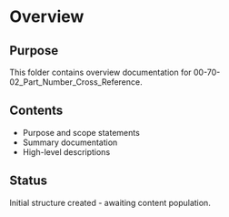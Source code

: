 # Overview

## Purpose
This folder contains overview documentation for 00-70-02_Part_Number_Cross_Reference.

## Contents
- Purpose and scope statements
- Summary documentation
- High-level descriptions

## Status
Initial structure created - awaiting content population.
